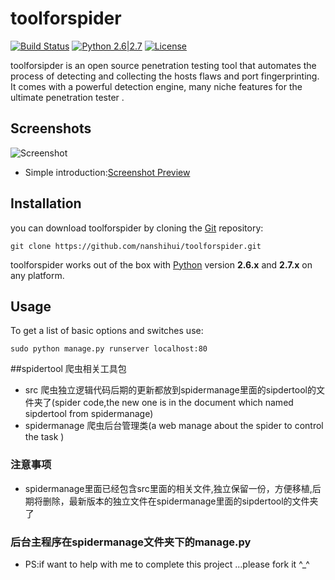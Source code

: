 # toolforspider

[![Build Status](http://nanshihui.github.io/public/build)](http://nanshihui.github.io/2016/01/21/ToolForSpider%E7%AE%80%E4%BB%8B/) [![Python 2.6|2.7](http://nanshihui.github.io/public/python)](https://www.python.org/) [![License](http://nanshihui.github.io/public/license)](http://nanshihui.github.io/2016/01/21/ToolForSpider%E7%AE%80%E4%BB%8B/) 

toolforsipder is an open source penetration testing tool that automates the process of detecting and collecting the hosts flaws and port fingerprinting. It comes with a powerful detection engine, many niche features for the ultimate penetration tester .

Screenshots
----

![Screenshot](http://nanshihui.github.io/public/result.png)

* Simple introduction:[Screenshot Preview](http://nanshihui.github.io/2016/01/21/ToolForSpider%E7%AE%80%E4%BB%8B/)

Installation
----

you can download toolforspider by cloning the [Git](https://github.com/nanshihui/toolforspider) repository:

    git clone https://github.com/nanshihui/toolforspider.git

toolforspider works out of the box with [Python](http://www.python.org/download/) version **2.6.x** and **2.7.x** on any platform.

Usage
----

To get a list of basic options and switches use:

    sudo python manage.py runserver localhost:80


    
##spidertool 爬虫相关工具包
* src    爬虫独立逻辑代码后期的更新都放到spidermanage里面的sipdertool的文件夹了(spider  code,the new one is in the document which named sipdertool from spidermanage)
* spidermanage     爬虫后台管理类(a web manage about the spider to control the task )

### 注意事项
* spidermanage里面已经包含src里面的相关文件,独立保留一份，方便移植,后期将删除，最新版本的独立文件在spidermanage里面的sipdertool的文件夹了

### 后台主程序在spidermanage文件夹下的manage.py

* PS:if want to help with me to complete this project ...please fork it ^_^

